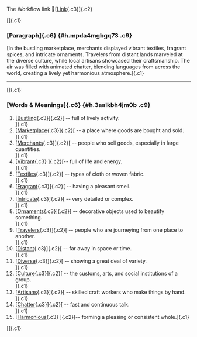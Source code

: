 The Workflow link
👏[[Link](https://www.google.com/url?q=http://www.google.com&sa=D&source=editors&ust=1757938669604397&usg=AOvVaw0HA0X3fpWyVUMk_BQIyBOT){.c3}]{.c2}

[]{.c1}

### [Paragraph]{.c6} {#h.mpda4mgbgq73 .c9}

[In the bustling marketplace, merchants displayed vibrant textiles,
fragrant spices, and intricate ornaments. Travelers from distant lands
marveled at the diverse culture, while local artisans showcased their
craftsmanship. The air was filled with animated chatter, blending
languages from across the world, creating a lively yet harmonious
atmosphere.]{.c1}

------------------------------------------------------------------------

[]{.c1}

### [Words & Meanings]{.c6} {#h.3aalkbh4jm0b .c9}

1.  [[Bustling](https://www.google.com/url?q=http://www.google.com&sa=D&source=editors&ust=1757938669605467&usg=AOvVaw2ciReTXyAdGLBxdMeiegMw){.c3}]{.c2}[ --
    full of lively activity.\
    ]{.c1}
2.  [[Marketplace](https://www.google.com/url?q=http://www.google.com&sa=D&source=editors&ust=1757938669605723&usg=AOvVaw3sFsnEcn9vdCEz-DMrRtcm){.c3}]{.c2}[ --
    a place where goods are bought and sold.\
    ]{.c1}
3.  [[Merchants](https://www.google.com/url?q=http://www.google.com&sa=D&source=editors&ust=1757938669605957&usg=AOvVaw1d6173F17b6sLQA1l24DRO){.c3}]{.c2}[ --
    people who sell goods, especially in large quantities.\
    ]{.c1}
4.  [[Vibrant](https://www.google.com/url?q=http://www.google.com&sa=D&source=editors&ust=1757938669606171&usg=AOvVaw1yVvsxId4mWk6iuYkcDdP8){.c3}
    ]{.c2}[-- full of life and energy.\
    ]{.c1}
5.  [[Textiles](https://www.google.com/url?q=http://www.google.com&sa=D&source=editors&ust=1757938669606365&usg=AOvVaw3FoRwUvq02lBPYkiDawQmr){.c3}]{.c2}[ --
    types of cloth or woven fabric.\
    ]{.c1}
6.  [[Fragrant](https://www.google.com/url?q=http://www.google.com&sa=D&source=editors&ust=1757938669606614&usg=AOvVaw1jLASrpe3Go_tFhMCvhN9o){.c3}]{.c2}[ --
    having a pleasant smell.\
    ]{.c1}
7.  [[Intricate](https://www.google.com/url?q=http://www.google.com&sa=D&source=editors&ust=1757938669606852&usg=AOvVaw0sEzrmiWy-9E8NUoiwxua_){.c3}]{.c2}[ --
    very detailed or complex.\
    ]{.c1}
8.  [[Ornaments](https://www.google.com/url?q=http://www.google.com&sa=D&source=editors&ust=1757938669607075&usg=AOvVaw2R5dXFhfQBiW99-NWPC2OE){.c3}]{.c2}[ --
    decorative objects used to beautify something.\
    ]{.c1}
9.  [[Travelers](https://www.google.com/url?q=http://www.google.com&sa=D&source=editors&ust=1757938669607337&usg=AOvVaw11WMDYxnge4ThYtWm5-d-h){.c3}]{.c2}[ --
    people who are journeying from one place to another.\
    ]{.c1}
10. [[Distant](https://www.google.com/url?q=http://www.google.com&sa=D&source=editors&ust=1757938669607610&usg=AOvVaw0LPiftOHwApvupCsdWlYQV){.c3}]{.c2}[ --
    far away in space or time.\
    ]{.c1}
11. [[Diverse](https://www.google.com/url?q=http://www.google.com&sa=D&source=editors&ust=1757938669607805&usg=AOvVaw00cvFcKso2kz4xiovEkbXw){.c3}]{.c2}[ --
    showing a great deal of variety.\
    ]{.c1}
12. [[Culture](https://www.google.com/url?q=http://www.google.com&sa=D&source=editors&ust=1757938669607961&usg=AOvVaw2R8z1sU79FgM9wbD5eZXzC){.c3}]{.c2}[ --
    the customs, arts, and social institutions of a group.\
    ]{.c1}
13. [[Artisans](https://www.google.com/url?q=http://www.google.com&sa=D&source=editors&ust=1757938669608123&usg=AOvVaw1kvl8FbQdC2QRBMeqNTu7W){.c3}]{.c2}[ --
    skilled craft workers who make things by hand.\
    ]{.c1}
14. [[Chatter](https://www.google.com/url?q=http://www.google.com&sa=D&source=editors&ust=1757938669608277&usg=AOvVaw2ii9VNYZy9vtNmnpTL1xd8){.c3}]{.c2}[ --
    fast and continuous talk.\
    ]{.c1}
15. [[Harmonious](https://www.google.com/url?q=http://www.google.com&sa=D&source=editors&ust=1757938669608416&usg=AOvVaw1zr3ZaO5v3T3E19dVNFu5j){.c3}
    ]{.c2}[-- forming a pleasing or consistent whole.]{.c1}

[]{.c1}
